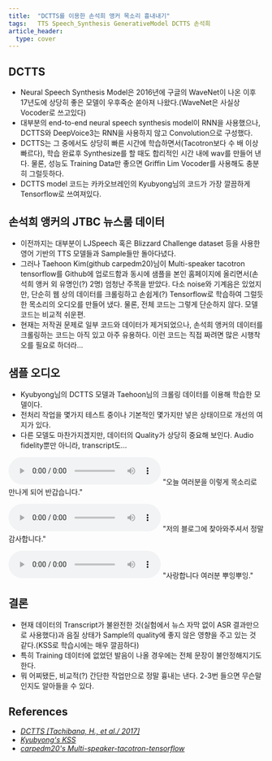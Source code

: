 ```yaml
---
title:  "DCTTS를 이용한 손석희 앵커 목소리 흉내내기"
tags:	TTS Speech_Synthesis GenerativeModel DCTTS 손석희
article_header:
  type: cover
---
```


## DCTTS
+	Neural Speech Synthesis Model은 2016년에 구글의 WaveNet이 나온 이후 17년도에 상당히 좋은 모델이 우후죽순 쏟아져 나왔다.(WaveNet은 사실상 Vocoder로 쓰고있다)
+	대부분의 end-to-end neural speech synthesis model이 RNN을 사용했으나, DCTTS와 DeepVoice3는 RNN을 사용하지 않고 Convolution으로 구성했다. 
+	DCTTS는 그 중에서도 상당히 빠른 시간에 학습하면서(Tacotron보다 수 배 이상 빠르다), 학습 완료후 Synthesize를 할 때도 합리적인 시간 내에 wav를 만들어 낸다. 물론, 성능도 Training Data만 좋으면 Griffin Lim Vocoder를 사용해도 충분히 그럴듯하다.
+	DCTTS model 코드는 카카오브레인의 Kyubyong님의 코드가 가장 깔끔하게 Tensorflow로 쓰여져있다.


## 손석희 앵커의 JTBC 뉴스룸 데이터
+	이전까지는 대부분이 LJSpeech 혹은 Blizzard Challenge dataset 등을 사용한 영어 기반의 TTS 모델들과 Sample들만 돌아다녔다.
+	그러나 Taehoon Kim(github carpedm20)님이 Multi-speaker tacotron tensorflow를 Github에 업로드함과 동시에 샘플을 본인 홈페이지에 올리면서(손석희 앵커 외 유명인(?) 2명) 엄청난 주목을 받았다. 다소 noise와 기계음은 있었지만, 단순히 웹 상의 데이터를 크롤링하고 손쉽게(?) Tensorflow로 학습하여 그럴듯한 목소리의 오디오를 만들어 냈다. 물론, 전체 코드는 그렇게 단순하지 않다. 모델 코드는 비교적 쉬운편.
+	현재는 저작권 문제로 일부 코드와 데이터가 제거되었으나, 손석희 앵커의 데이터를 크롤링하는 코드는 아직 있고 아주 유용하다. 이런 코드는 직접 짜려면 많은 시행착오를 필요로 하더라...


## 샘플 오디오
+	Kyubyong님의 DCTTS 모델과 Taehoon님의 크롤링 데이터를 이용해 학습한 모델이다.
+	전처리 작업을 몇가지 테스트 중이나 기본적인 몇가지만 넣은 상태이므로 개선의 여지가 있다.
+	다른 모델도 마찬가지겠지만, 데이터의 Quality가 상당히 중요해 보인다. Audio fidelity뿐만 아니라, transcript도...

<audio src="https://raw.githubusercontent.com/yangyangii/yangyangii.github.io/master/assets/_posts/audios/son_1.mp3" controls loop> Unable to load song. </audio>
"오늘 여러분을 이렇게 목소리로 만나게 되어 반갑습니다."

<audio src="https://raw.githubusercontent.com/yangyangii/yangyangii.github.io/master/assets/_posts/audios/son_2.mp3" controls loop> Unable to load song. </audio>
"저의 블로그에 찾아와주셔서 정말 감사합니다."

<audio src="https://raw.githubusercontent.com/yangyangii/yangyangii.github.io/master/assets/_posts/audios/son_3.mp3" controls loop> Unable to load song. </audio>
"사랑합니다 여러분 뿌잉뿌잉."


## 결론
+	현재 데이터의 Transcript가 불완전한 것(실험에서 뉴스 자막 없이 ASR 결과만으로 사용했다)과 음질 상태가 Sample의 quality에 좋지 않은 영향을 주고 있는 것 같다.(KSS로 학습시에는 매우 깔끔하다)
+	특히 Training 데이터에 없었던 발음이 나올 경우에는 전체 문장이 불안정해지기도 한다.
+	뭐 어찌됐든, 비교적(?) 간단한 작업만으로 정말 흉내는 낸다. 2-3번 들으면 무슨말인지도 알아들을 수 있다.


## References
+   <em>[DCTTS [Tachibana, H., et al./ 2017]](https://arxiv.org/pdf/1710.08969)</em>
+	<em>[Kyubyong's KSS](https://github.com/Kyubyong/kss)</em>
+	<em>[carpedm20's Multi-speaker-tacotron-tensorflow](https://github.com/carpedm20/multi-speaker-tacotron-tensorflow)</em>